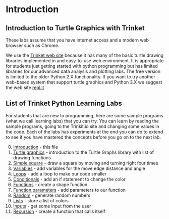 # Introduction 

## Introduction to Turtle Graphics with Trinket

These labs assume that you have internet access and a modern web browser such as Chrome.

We use the [Trinket web site](https://trinket.io/) because it has many of the basic turtle drawing libraries implemented in and easy-to-use web environment.  It is appropriate for students just getting started with python programming but has limited libraries for our advanced data analysis and plotting labs.  The free
version is limited to the older Python 2.X functionality.  If you want to try another web-based system that support turtle graphics and Python 3.X we suggest the web site [repl.it](http://repl.it)

## List of Trinket Python Learning Labs
For students that are new to programming, here are some sample programs (what we call learning labs) that you can try.  You can learn by reading the sample programs, going to the Trinkit.io site and changing some values in the code.  Each of the labs has experiments at the end you can do to extend to see if you have mastered the concepts before you go on to the next lab.

0. [Introduction](./00-introduction.md) - this file
1. [Turtle graphics](./01-turtle-graphics.md) - introduction to the Turtle Graphs library with list of drawing functions
2. [Simple square](./02-simple-square.md) - draw a square by moving and turning right four times
4. [Variables](./03-variables.md) - add variables for the move edge distance and angle
5. [Loops](./04-loops.md) - add a loop to make our code smaller
6. [Conditionals](./05-conditionals.md) - add an if statement to change the color
7. [Functions](./06-functions.md) - create a shape function
8. [Function parameters](./07-function-parameters.md) - add parameters to our function
9. [Random](./08-random.md) - generate random numbers
9. [Lists](./08-list.md) - store a list of colors
10. [Inputs](./11-input.md) - get some input from the user
11. [Recursion](./12-recursion.md) - create a function that calls itself
